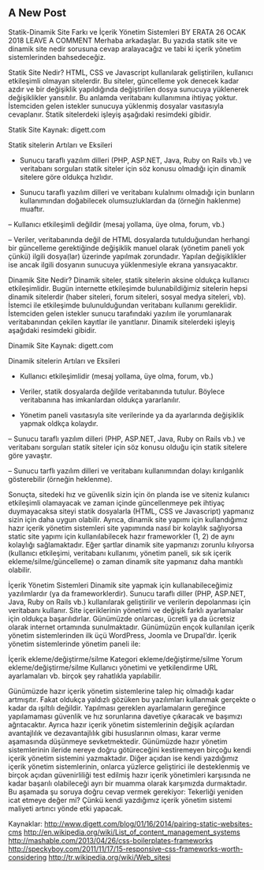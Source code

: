 ## A New Post

Statik-Dinamik Site Farkı ve İçerik Yönetim Sistemleri
BY ERATA	26 OCAK 2018  LEAVE A COMMENT
Merhaba arkadaşlar. Bu yazıda statik site ve dinamik site nedir sorusuna cevap aralayacağız ve tabi ki içerik yönetim sistemlerinden bahsedeceğiz.

Statik Site Nedir?
HTML, CSS ve Javascript kullanılarak geliştirilen, kullanıcı etkileşimli olmayan sitelerdir. Bu siteler, güncelleme yok denecek kadar azdır ve bir değişiklik yapıldığında değiştirilen dosya sunucuya yüklenerek değişiklikler yansıtılır. Bu anlamda veritabanı kullanımına ihtiyaç  yoktur. İstemciden gelen istekler sunucuya yüklenmiş dosyalar vasıtasıyla cevaplanır. Statik sitelerdeki işleyiş aşağıdaki resimdeki gibidir.

Statik Site
Kaynak: digett.com

Statik sitelerin Artıları ve Eksileri
 + Sunucu taraflı yazılım dilleri (PHP, ASP.NET, Java, Ruby on Rails vb.) ve veritabanı sorguları statik siteler için söz konusu olmadığı için dinamik sitelere göre oldukça hızlıdır.

 +  Sunucu taraflı yazılım dilleri ve veritabanı kulalnımı olmadığı için bunların kullanımından doğabilecek olumsuzluklardan da (örneğin haklenme) muaftır.

 –  Kullanıcı etkileşimli değildir (mesaj yollama, üye olma, forum, vb.)

 –  Veriler, veritabanında değil de HTML dosyalarda tutulduğundan herhangi bir güncelleme gerektiğinde değişiklik manuel olarak (yönetim paneli yok çünkü) ilgili dosya(lar) üzerinde yapılmak zorundadır. Yapılan değişiklikler ise ancak ilgili dosyanın sunucuya yüklenmesiyle ekrana yansıyacaktır.

Dinamik Site Nedir?
Dinamik siteler, statik sitelerin aksine oldukça kullanıcı etkileşimlidir. Bugün internette etkileşimde bulunabildiğimiz sitelerin hepsi dinamik sitelerdir (haber siteleri, forum siteleri, sosyal medya siteleri, vb). İstemci ile etkileşimde bulunulduğundan veritabanı kullanımı gereklidir. İstemciden gelen istekler sunucu tarafındaki yazılım ile yorumlanarak veritabanından çekilen kayıtlar ile yanıtlanır. Dinamik sitelerdeki işleyiş aşağıdaki resimdeki gibidir.

Dinamik Site
Kaynak: digett.com

Dinamik sitelerin Artıları ve Eksileri
 +  Kullanıcı etkileşimlidir (mesaj yollama, üye olma, forum, vb.)

 +  Veriler, statik dosyalarda değilde veritabanında tutulur. Böylece veritabanına has imkanlardan oldukça yararlanılır.

 +  Yönetim paneli vasıtasıyla site verilerinde ya da ayarlarında değişiklik yapmak oldkça kolaydır.

 –  Sunucu taraflı yazılım dilleri (PHP, ASP.NET, Java, Ruby on Rails vb.) ve veritabanı sorguları statik siteler için söz konusu olduğu için statik sitelere göre yavaştır.

 –  Sunucu tarflı yazılım dilleri ve veritabanı kullanımından dolayı kırılganlık gösterebilir (örneğin heklenme).

Sonuçta, sitedeki hız ve güvenlik sizin için ön planda ise ve siteniz kulanıcı etkileşimli olamayacak ve zaman içinde güncellenmeye pek ihtiyaç duymayacaksa siteyi statik dosyalarla (HTML, CSS ve Javascript) yapmanız sizin için daha uygun olabilir. Ayrıca, dinamik site yapımı için kullandığımız hazır içerik yönetim sistemleri site yapımında nasıl bir kolaylık sağlıyorsa static site yapımı için kullanılabilecek hazır frameworkler (1, 2)  de aynı kolaylığı sağlamaktadır. Eğer şartlar dinamik site yapmanızı zorunlu kılıyorsa (kullanıcı etkileşimi, veritabanı kullanımı, yönetim paneli, sık sık içerik ekleme/silme/güncelleme) o zaman dinamik site yapmanız daha mantıklı olabilir.

İçerik Yönetim Sistemleri
Dinamik site yapmak için kullanabileceğimiz yazılımlardır (ya da frameworklerdir). Sunucu taraflı diller (PHP, ASP.NET, Java, Ruby on Rails vb.) kullanılarak geliştirilir ve verilerin depolanması için veritabanı kullanır. Site içeriklerinin yönetimi ve değişik farklı ayarlamalar için oldukça başarılıdırlar. Günümüzde onlarcası, ücretli ya da ücretsiz olarak internet ortamında sunulmaktadır. Günümüzün ençok kullanılan içerik yönetim sistemlerinden ilk üçü WordPress, Joomla ve Drupal’dır. İçerik yönetim sistemlerinde yönetim paneli ile:

İçerik ekleme/değiştirme/silme
Kategori ekleme/değiştirme/silme
Yorum ekleme/değiştirme/silme
Kullanıcı yönetimi ve yetkilendirme
URL ayarlamaları
vb.
birçok şey rahatlıkla yapılabilir.

Günümüzde hazır içerik yönetim sistemlerine talep hiç olmadığı kadar artmışıtır. Fakat oldukça yaldızlı gözüken bu yazılımları kullanmak gerçekte o kadar da ışıltılı değildir. Yapılması gereklen ayarlamaların gereğince yapılamaması güvenlik ve hız sorunlarına davetiye çıkaracak ve başımızı ağrıtacaktır. Ayrıca hazır içerik yönetim sistemlerinin değişik açılardan avantajlılık ve dezavantajlılık gibi hususlarının olması, karar verme aşamasında düşünmeye sevketmektedir. Günümüzde hazır yönetim sistemlerinin ileride nereye doğru götüreceğini kestiremeyen birçoğu kendi içerik yönetim sistemini yazmaktadır. Diğer açıdan ise kendi yazdığımız içerik yönetim sistemlerinin, onlarca yüzlerce geliştirici ile desteklenmiş ve birçok açıdan güvenirliliği test edilmiş hazır içerik yönetimleri karşısında ne kadar başarılı olabileceği ayrı bir muamma olarak karşımızda durmaktadır. Bu aşamada şu soruya doğru cevap vermek gerekiyor: Tekerliği yeniden icat etmeye değer mi? Çünkü kendi yazdığımız içerik yönetim sistemi maliyeti artırıcı yönde etki yapacak.

Kaynaklar:
http://www.digett.com/blog/01/16/2014/pairing-static-websites-cms
http://en.wikipedia.org/wiki/List_of_content_management_systems
http://mashable.com/2013/04/26/css-boilerplates-frameworks
http://speckyboy.com/2011/11/17/15-responsive-css-frameworks-worth-considering
http://tr.wikipedia.org/wiki/Web_sitesi
